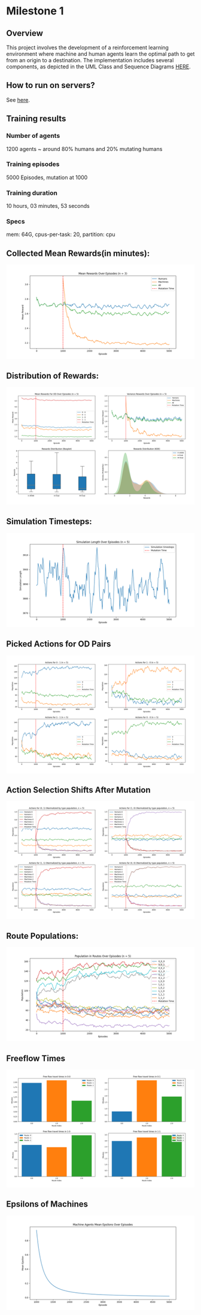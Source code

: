 # Milestone 1

## Overview

This project involves the development of a reinforcement learning environment where machine and human agents learn the optimal path to get from an origin to a destination.
The implementation includes several components, as depicted in the UML Class and Sequence Diagrams [HERE](https://miro.com/app/board/uXjVN4vGqSI=/?share_link_id=316593087566).

## How to run on servers?

See [here](server_scripts/how_to.md).

## Training results

### Number of agents
1200 agents ~ around 80% humans and 20% mutating humans
### Training episodes
5000 Episodes, mutation at 1000
### Training duration
10 hours, 03 minutes, 53 seconds
### Specs
mem: 64G, cpus-per-task: 20, partition: cpu


## Collected Mean Rewards(in minutes):
![](readme_plots/rewards.png)


## Distribution of Rewards:
![](readme_plots/rewards_dist.png)


## Simulation Timesteps:
![](readme_plots/simulation_length.png)


## Picked Actions for OD Pairs
![](readme_plots/actions.png)


## Action Selection Shifts After Mutation
![](readme_plots/actions_shifts.png)


## Route Populations:
![](readme_plots/flows.png)


## Freeflow Times
![](readme_plots/ff_travel_time.png)


## Epsilons of Machines
![](readme_plots/epsilons.png)